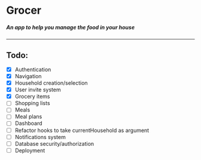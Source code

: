 # Grocer

##### An app to help you manage the food in your house

---

## Todo:

- [x] Authentication
- [x] Navigation
- [x] Household creation/selection
- [x] User invite system
- [x] Grocery items
- [ ] Shopping lists
- [ ] Meals
- [ ] Meal plans
- [ ] Dashboard
- [ ] Refactor hooks to take currentHousehold as argument
- [ ] Notifications system
- [ ] Database security/authorization
- [ ] Deployment
